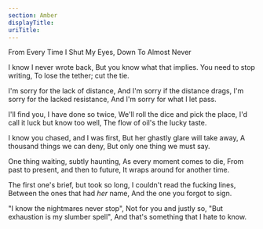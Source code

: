 ```yaml
---
section: Amber
displayTitle:
uriTitle:
---
```


From Every Time I Shut My Eyes, Down To Almost Never

I know I never wrote back,
But you know what that implies.
You need to stop writing,
To lose the tether; cut the tie.

I'm sorry for the lack of distance,
And I'm sorry if the distance drags,
I'm sorry for the lacked resistance,
And I'm sorry for what I let pass.

I'll find you, I have done so twice,
We'll roll the dice and pick the place,
I'd call it luck but know too well,
The flow of oil's the lucky taste.

I know you chased, and I was first,
But her ghastly glare will take away,
A thousand things we can deny,
But only one thing we must say.

One thing waiting, subtly haunting,
As every moment comes to die,
From past to present, and then to future,
It wraps around for another time.

The first one's brief, but took so long,
I couldn't read the fucking lines,
Between the ones that had *her* name,
And the one you forgot to sign.

"I know the nightmares never stop",
Not for you and justly so,
"But exhaustion is my slumber spell",
And that's something that I hate to know.
